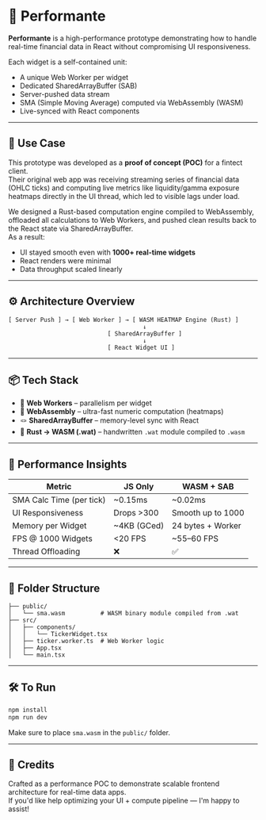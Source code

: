 # 🚀 Performante

**Performante** is a high-performance prototype demonstrating how to handle real-time financial data in React without compromising UI responsiveness.

Each widget is a self-contained unit:

- A unique Web Worker per widget
- Dedicated SharedArrayBuffer (SAB)
- Server-pushed data stream
- SMA (Simple Moving Average) computed via WebAssembly (WASM)
- Live-synced with React components

---

## 🎯 Use Case

This prototype was developed as a **proof of concept (POC)** for a fintect client.  
Their original web app was receiving streaming series of financial data (OHLC ticks) and computing live metrics like liquidity/gamma exposure heatmaps directly in the UI thread, which led to visible lags under load.

We designed a Rust-based computation engine compiled to WebAssembly, offloaded all calculations to Web Workers, and pushed clean results back to the React state via SharedArrayBuffer.  
As a result:

- UI stayed smooth even with **1000+ real-time widgets**
- React renders were minimal
- Data throughput scaled linearly

---

## ⚙️ Architecture Overview

```plaintext
[ Server Push ] → [ Web Worker ] → [ WASM HEATMAP Engine (Rust) ]
                                      ↓
                            [ SharedArrayBuffer ]
                                      ↓
                            [ React Widget UI ]
```

---

## 📦 Tech Stack

- 🧵 **Web Workers** – parallelism per widget
- 🧬 **WebAssembly** – ultra-fast numeric computation (heatmaps)
- 🪢 **SharedArrayBuffer** – memory-level sync with React
- 🦀 **Rust → WASM (.wat)** – handwritten `.wat` module compiled to `.wasm`

---

## 🧪 Performance Insights

| Metric                   | JS Only     | WASM + SAB        |
| ------------------------ | ----------- | ----------------- |
| SMA Calc Time (per tick) | ~0.15ms     | ~0.02ms           |
| UI Responsiveness        | Drops >300  | Smooth up to 1000 |
| Memory per Widget        | ~4KB (GCed) | 24 bytes + Worker |
| FPS @ 1000 Widgets       | <20 FPS     | ~55–60 FPS        |
| Thread Offloading        | ❌          | ✅                |

---

## 📁 Folder Structure

```
├── public/
│   └── sma.wasm          # WASM binary module compiled from .wat
├── src/
│   ├── components/
│   │   └── TickerWidget.tsx
│   ├── ticker.worker.ts  # Web Worker logic
│   ├── App.tsx
│   └── main.tsx
```

---

## 🛠 To Run

```bash
npm install
npm run dev
```

Make sure to place `sma.wasm` in the `public/` folder.

---

## 🙌 Credits

Crafted as a performance POC to demonstrate scalable frontend architecture for real-time data apps.  
If you'd like help optimizing your UI + compute pipeline — I'm happy to assist!
